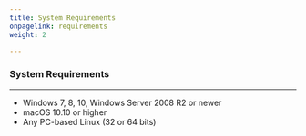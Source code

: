 ```yaml
---
title: System Requirements
onpagelink: requirements
weight: 2

---
```


### **System Requirements**
-------------------

- Windows 7, 8, 10, Windows Server 2008 R2 or newer
- macOS 10.10 or higher
- Any PC-based Linux (32 or 64 bits)
 
